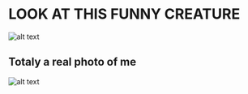 # LOOK AT THIS FUNNY CREATURE
![alt text](https://github.com/omariog/mr_beast/blob/main/Realt.jpg)

## Totaly a real photo of me 
![alt text](https://github.com/omariog/mr_beast/blob/main/maxresdefault.jpg)
